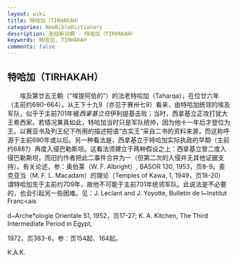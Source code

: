 ```yaml
---
layout: wiki
title: 特哈加（TIRHAKAH）
categories: NewBibleDictionary
description: 圣经新词典 - 特哈加（TIRHAKAH）
keywords: 特哈加, TIRHAKAH
comments: false
---
```


## 特哈加（TIRHAKAH）

　　埃及第廿五王朝（“埃提阿伯的”）的法老特哈加（Taharqa），在位廿六年（主前约690-664）。从王下十九9（亦见于赛卅七9）看来，由特哈加统领的埃及军队，似乎于主前701年被*西拿基立在*伊利提基击败；当时，西拿基立正攻打犹大王希西家。若情况果真如此，特哈加当时只是军队统帅，因为他十一年后才登位为王。以赛亚书及列王纪下所用的描述短语“古实王”采自二书的资料来源，而这称呼源于主前690年或以后。另一种看法是，西拿基立于特哈加实际执政的早期（主前约688?）再度入侵巴勒斯坦。这看法须建立于两种假设之上：西拿基立曾二度入侵巴勒斯坦，而旧约作者把此二事件合并为一（但第二次的入侵并无其他证据支持）。有关论述，参：奥伯莱（W. F. Albright）, BASOR 130, 1953，页8-9。麦克亚当（M. F. L. Macadam）的理论（Temples of Kawa, 1, 1949，页18-20）谓特哈加生于主前约709年，故他不可能于主前701年统领军队。此说法是不必要的，也会引起另一些困难。见：J. Leclant and J. Yoyotte, Bulletin de l~Institut Franc<ais

d~Arche*ologie Orientale 51, 1952，页17-27; K. A. Kitchen, The Third Intermediate Period in Egypt,

1972，页383-6，参：页154起、164起。

K.A.K.








